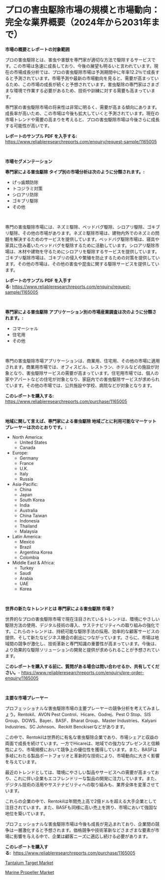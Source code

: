 <p><h1>プロの害虫駆除市場の規模と市場動向：完全な業界概要（2024年から2031年まで）</h1></p><p><strong>市場の概要とレポートの対象範囲</strong></p>
<p><p>プロの害虫駆除とは、害虫や害獣を専門家が適切な方法で駆除するサービスです。この市場は急速に成長しており、今後の展望も明るいと言われています。現在の市場成長分析では、プロの害虫駆除市場は予測期間中に年率12.2％で成長すると予測されています。市場予測や最新の市場動向を見ると、需要が高まっているため、この市場の成長が続くと予想されています。害虫駆除の専門家はさまざまな環境で作業する必要があるため、技術や訓練に対する需要も高まっています。</p><p>専門家の害虫駆除市場の将来性は非常に明るく、需要が高まる傾向にあります。成長率が高いため、この市場は今後も拡大していくと予測されています。現在の市場トレンドや需要の高まりを考えると、プロの害虫駆除市場は今後さらに成長する可能性が高いです。</p></p>
<p><strong>レポートのサンプル PDF を入手する:</strong> <a href="https://www.reliableresearchreports.com/enquiry/request-sample/1165005">https://www.reliableresearchreports.com/enquiry/request-sample/1165005</a></p>
<p>&nbsp;</p>
<p><strong>市場セグメンテーション</strong></p>
<p><strong>専門家による害虫駆除 タイプ別の市場分析は次のように分類されます。:</strong></p>
<p><ul><li>げっ歯類防除</li><li>トコジラミ対策</li><li>シロアリ防除</li><li>ゴキブリ駆除</li><li>その他</li></ul></p>
<p>&nbsp;</p>
<p><p>専門の害虫駆除市場には、ネズミ駆除、ベッドバグ駆除、シロアリ駆除、ゴキブリ駆除、その他の市場があります。ネズミ駆除市場は、建物内外でのネズミの問題を解決するためのサービスを提供しています。ベッドバグ駆除市場は、寝具や家具に住み着いたベッドバグを駆除するために活動しています。シロアリ駆除市場は、木材や建物を守るためにシロアリを駆除するサービスを提供しています。ゴキブリ駆除市場は、ゴキブリの侵入や繁殖を防止するための対策を提供しています。その他の市場は、その他の害虫や昆虫に関する駆除サービスを提供しています。</p></p>
<p><strong>レポートのサンプル PDF を入手する:</strong>&nbsp;<a href="https://www.reliableresearchreports.com/enquiry/request-sample/1165005">https://www.reliableresearchreports.com/enquiry/request-sample/1165005</a></p>
<p>&nbsp;</p>
<p><strong> 専門家による害虫駆除 アプリケーション別の市場産業調査は次のように分類されます。:</strong></p>
<p><ul><li>コマーシャル</li><li>住宅用</li><li>その他</li></ul></p>
<p>&nbsp;</p>
<p><p>専門の害虫駆除市場アプリケーションは、商業用、住宅用、その他の市場に適用されます。商業用市場では、オフィスビル、レストラン、ホテルなどの施設が対象となり、害虫駆除サービスの需要が高まっています。住宅用市場では、個人の家やアパートなどの住宅が対象となり、家庭内での害虫駆除サービスが求められています。その他の市場では、公共施設や学校、病院などが対象となります。</p></p>
<p><strong>このレポートを購入する:</strong>&nbsp; <a href="https://www.reliableresearchreports.com/purchase/1165005">https://www.reliableresearchreports.com/purchase/1165005</a></p>
<p>&nbsp;</p>
<p><strong>地域に関して言えば、専門家による害虫駆除 地域ごとに利用可能なマーケットプレーヤーは次のとおりです。:</strong></p>
<p><ul>
    <li>
        North America:
        <ul>
            <li>United States</li>
            <li>Canada</li>
        </ul>
    </li>
    <li>
        Europe:
        <ul>
            <li>Germany</li>
            <li>France</li>
            <li>U.K.</li>
            <li>Italy</li>
            <li>Russia</li>
        </ul>
    </li>
    <li>
        Asia-Pacific:
        <ul>
            <li>China</li>
            <li>Japan</li>
            <li>South Korea</li>
            <li>India</li>
            <li>Australia</li>
            <li>China Taiwan</li>
            <li>Indonesia</li>
            <li>Thailand</li>
            <li>Malaysia</li>
        </ul>
    </li>
    <li>
        Latin America:
        <ul>
            <li>Mexico</li>
            <li>Brazil</li>
            <li>Argentina Korea</li>
            <li>Colombia</li>
        </ul>
    </li>
    <li>
        Middle East & Africa:
        <ul>
            <li>Turkey</li>
            <li>Saudi</li>
            <li>Arabia</li>
            <li>UAE</li>
            <li>Korea</li>
        </ul>
    </li>
    </ul></p>
<p>&nbsp;</p>
<p><strong>世界の新たなトレンドとは 専門家による害虫駆除 市場？</strong></p>
<p><p>世界的なプロの害虫駆除市場で現在注目されているトレンドは、環境にやさしい駆除方法の使用、デジタル技術の導入、サステナビリティへの取り組みの強化です。これらのトレンドは、持続可能な駆除手法の採用、効率的な顧客サービスの提供、そして新たなビジネス機会の創出につながっています。さらに、市場は地域間の競争が激化し、技術革新と専門知識の重要性が高まっています。今後は、より効果的な駆除ソリューションの開発と提供が求められることが予想されています。</p></p>
<p><strong>このレポートを購入する前に、質問がある場合は問い合わせるか、共有してください。</strong>- <a href="https://www.reliableresearchreports.com/enquiry/pre-order-enquiry/1165005">https://www.reliableresearchreports.com/enquiry/pre-order-enquiry/1165005</a></p>
<p>&nbsp;</p>
<p><strong>主要な市場プレーヤー</strong></p>
<p><p>プロフェッショナルな害虫駆除市場の主要プレーヤーの競争分析を考えてみましょう。Rentokil、AVON Pest Control、Hicare、Godrej、Pest O Stop、SIS Group、DOWS、Bayer、BASF、Bharat Group、Master Industries、Kalyani Industries、SC Johnson、Reckitt Benckiserなどがあります。</p><p>この中で、Rentokilは世界的に有名な害虫駆除企業であり、市場シェアと収益の両面で成長を続けています。一方でHicareは、地域での強力なプレゼンスと信頼性により、市場規模において競争上の優位性を獲得しています。また、BASFは多岐にわたる製品ポートフォリオと革新的な技術により、市場動向に大きく影響を与えています。</p><p>最近のトレンドとしては、環境にやさしい製品やサービスへの需要が高まっており、これに伴い企業もエコフレンドリーな製品の開発に注力しています。また、デジタル技術の活用やサステナビリティへの取り組みも、業界全体を変革させています。</p><p>これらの企業の中で、Rentokilは年間売上高で2億ドルを超える大手企業として注目されています。また、BASFも同様に高い売上を誇り、市場において強固な地位を築いています。</p><p>プロフェッショナルな害虫駆除市場は今後も成長が見込まれており、企業間の競争は一層激化すると予想されます。価格競争や技術革新などさまざまな要素が市場に影響を与える中で、企業は顧客ニーズに適応し続ける必要があります。</p></p>
<p><strong>このレポートを購入する:</strong>&nbsp;&nbsp;<a href="https://www.reliableresearchreports.com/purchase/1165005">https://www.reliableresearchreports.com/purchase/1165005</a></p>
<p><p><a href="https://bubble-tree-ea4.notion.site/Tantalum-Target-Market-Share-Market-New-Trends-Analysis-Report-By-Type-By-Application-By-End-use-3c177eb3ebfe437ab2a8bd09fee975e1">Tantalum Target Market</a></p><p><a href="https://view.publitas.com/reportprime-1/marine-propeller-market-size-furnishes-valuable-information-encompassing-market-share-market-trends-and-projections-spanning-from-2024-to-2031/">Marine Propeller Market</a></p></p>